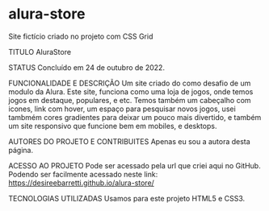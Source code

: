 # alura-store
Site fictício criado no projeto com CSS Grid

TITULO 
AluraStore

STATUS 
Concluído em 24 de outubro de 2022.

FUNCIONALIDADE E DESCRIÇÃO 
Um site criado do como desafio de um modulo da Alura. Este site, funciona como uma loja de jogos, onde temos jogos em destaque, populares, e etc. Temos também um cabeçalho com icones, link com hover, um espaço para pesquisar novos jogos, usei tambmém cores gradientes para deixar um pouco mais divertido, e também um site responsivo que funcione bem em mobiles, e desktops. 

AUTORES DO PROJETO E CONTRIBUITES 
Apenas eu sou a autora desta página.

ACESSO AO PROJETO 
Pode ser acessado pela url que criei aqui no GitHub. Podendo ser facilmente acessado neste link: https://desireebarretti.github.io/alura-store/

TECNOLOGIAS UTILIZADAS 
Usamos para este projeto HTML5 e CSS3. 
